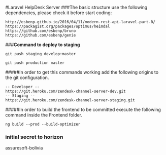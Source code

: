 #Laravel HelpDesk Server
###The basic structure use the following dependencies, please check it before start coding:

```
http://esbenp.github.io/2016/04/11/modern-rest-api-laravel-part-0/
https://packagist.org/packages/optimus/heimdal
https://github.com/esbenp/bruno
https://github.com/esbenp/genie
```
###**Command to deploy to staging**
```
git push staging develop:master
```

```
git push production master
```

#####In order to get this commands working add the following origins to the git configuration.
```
-- Developer --
https://git.heroku.com/zendesk-channel-server-dev.git
-- Staging --
https://git.heroku.com/zendesk-channel-server-staging.git

```

#####In order to build the frontend to be committed execute the following command inside the Frontend folder.
```
ng build --prod --build-optimizer
```

### initial secret to horizon

assuresoft-bolivia
